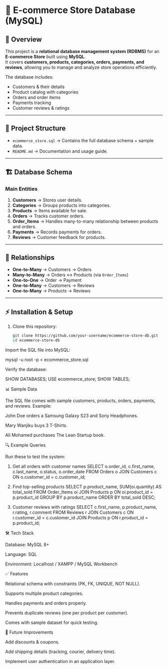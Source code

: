 # 🛒 E-commerce Store Database (MySQL)

## 📌 Overview
This project is a **relational database management system (RDBMS)** for an **E-commerce Store** built using **MySQL**.  
It covers **customers, products, categories, orders, payments, and reviews**, allowing you to manage and analyze store operations efficiently.  

The database includes:
- Customers & their details
- Product catalog with categories
- Orders and order items
- Payments tracking
- Customer reviews & ratings

---

## 📂 Project Structure
- `ecommerce_store.sql` → Contains the full database schema + sample data.  
- `README.md` → Documentation and usage guide.  

---

## 🏗️ Database Schema
### Main Entities
1. **Customers** → Stores user details.  
2. **Categories** → Groups products into categories.  
3. **Products** → Items available for sale.  
4. **Orders** → Tracks customer orders.  
5. **Order_Items** → Handles many-to-many relationship between products and orders.  
6. **Payments** → Records payments for orders.  
7. **Reviews** → Customer feedback for products.  

---

## 🔗 Relationships
- **One-to-Many** → Customers → Orders  
- **Many-to-Many** → Orders ↔ Products (via `Order_Items`)  
- **One-to-One** → Order → Payment  
- **One-to-Many** → Customers → Reviews  
- **One-to-Many** → Products → Reviews  

---

## ⚡ Installation & Setup
1. Clone this repository:
   ```bash
   git clone https://github.com/your-username/ecommerce-store-db.git
   cd ecommerce-store-db

Import the SQL file into MySQL:

mysql -u root -p < ecommerce_store.sql


Verify the database:

SHOW DATABASES;
USE ecommerce_store;
SHOW TABLES;

📊 Sample Data

The SQL file comes with sample customers, products, orders, payments, and reviews.
Example:

John Doe orders a Samsung Galaxy S23 and Sony Headphones.

Mary Wanjiku buys 3 T-Shirts.

Ali Mohamed purchases The Lean Startup book.

🔍 Example Queries

Run these to test the system:

1. Get all orders with customer names
SELECT o.order_id, c.first_name, c.last_name, o.status, o.order_date
FROM Orders o
JOIN Customers c ON o.customer_id = c.customer_id;

2. Find top-selling products
SELECT p.product_name, SUM(oi.quantity) AS total_sold
FROM Order_Items oi
JOIN Products p ON oi.product_id = p.product_id
GROUP BY p.product_name
ORDER BY total_sold DESC;

3. Customer reviews with ratings
SELECT c.first_name, p.product_name, r.rating, r.comment
FROM Reviews r
JOIN Customers c ON r.customer_id = c.customer_id
JOIN Products p ON r.product_id = p.product_id;

🛠️ Tech Stack

Database: MySQL 8+

Language: SQL

Environment: Localhost / XAMPP / MySQL Workbench

✅ Features

Relational schema with constraints (PK, FK, UNIQUE, NOT NULL).

Supports multiple product categories.

Handles payments and orders properly.

Prevents duplicate reviews (one per product per customer).

Comes with sample dataset for quick testing.

📌 Future Improvements

Add discounts & coupons.

Add shipping details (tracking, courier, delivery time).

Implement user authentication in an application layer.
